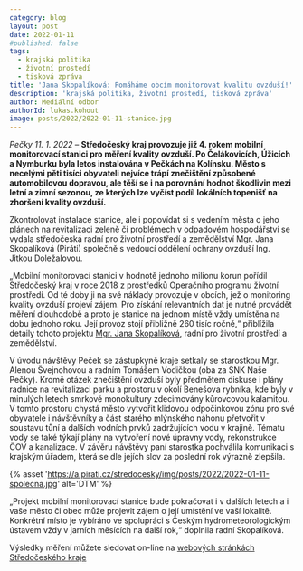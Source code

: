 ```yaml
---
category: blog
layout: post
date: 2022-01-11
#published: false
tags: 
  - krajská politika
  - životní prostedí
  - tisková zpráva
title: 'Jana Skopalíková: Pomáháme obcím monitorovat kvalitu ovzduší!'
description: 'krajská politika, životní prostedí, tisková zpráva'
author: Mediální odbor
authorId: lukas.kohout
image: posts/2022/2022-01-11-stanice.jpg
---
```


*Pečky 11. 1. 2022* – **Středočeský kraj provozuje již 4. rokem mobilní monitorovací stanici pro měření kvality ovzduší. Po Čelákovicích, Úžicích a Nymburku byla letos instalována v Pečkách na Kolínsku. Město s necelými pěti tisíci obyvateli nejvíce trápí znečištění způsobené automobilovou dopravou, ale těší se i na porovnání hodnot škodlivin mezi letní a zimní sezonou, ze kterých lze vyčíst podíl lokálních topenišť na zhoršení kvality ovzduší.**

Zkontrolovat instalace stanice, ale i popovídat si s vedením města o jeho plánech na revitalizaci zeleně či problémech v odpadovém hospodářství se vydala středočeská radní pro životní prostředí a zemědělství Mgr. Jana Skopalíková (Piráti) společně s vedoucí oddělení ochrany ovzduší Ing. Jitkou Doležalovou. 

„Mobilní monitorovací stanici v hodnotě jednoho milionu korun pořídil Středočeský kraj v roce 2018 z prostředků Operačního programu životní prostředí. Od té doby ji na své náklady provozuje v obcích, jež o monitoring kvality ovzduší projeví zájem. Pro získání relevantních dat je nutné provádět měření dlouhodobě a proto je stanice na jednom místě vždy umístěna na dobu jednoho roku. Její provoz stojí přibližně 260 tisíc ročně,“ přiblížila detaily tohoto projektu [Mgr. Jana Skopalíková](https://stredocesky.pirati.cz/lide/jana-skopalikova/), radní pro životní prostředí a zemědělství.

V úvodu návštěvy Peček se zástupkyně kraje setkaly se starostkou Mgr. Alenou Švejnohovou a radním Tomášem Vodičkou (oba za SNK Naše Pečky). Kromě otázek znečištění ovzduší byly předmětem diskuse i plány radnice na revitalizaci parku a prostoru v okolí Benešova rybníka, kde byly v minulých letech smrkové monokultury zdecimovány kůrovcovou kalamitou. V tomto prostoru chystá město vytvořit klidovou odpočinkovou zónu pro své obyvatele i návštěvníky a část starého mlýnského náhonu přetvořit v soustavu tůní a dalších vodních prvků zadržujících vodu v krajině. Tématu vody se také týkají plány na vytvoření nové úpravny vody, rekonstrukce ČOV a kanalizace. V závěru návštěvy paní starostka pochválila komunikaci s krajským úřadem, která se dle jejích slov za poslední rok výrazně zlepšila.

{% asset 'https://a.pirati.cz/stredocesky/img/posts/2022/2022-01-11-spolecna.jpg' alt='DTM' %}

„Projekt mobilní monitorovací stanice bude pokračovat i v dalších letech a i vaše město či obec může projevit zájem o její umístění ve vaší lokalitě. Konkrétní místo je vybíráno ve spolupráci s Českým hydrometeorologickým ústavem vždy v jarních měsících na další rok,“ doplnila radní Skopalíková.

Výsledky měření můžete sledovat on-line na [webových stránkách Středočeského kraje](https://www.kr-stredocesky.cz/web/zivotni-prostredi/ovzdusi-mobilnizarizeni)
